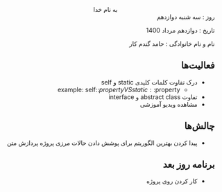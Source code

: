 <div dir="rtl" align="center">
به نام خدا
</div>
<div dir="rtl" align="right">
روز : سه شنبه دوازدهم

تاریخ : دوازدهم مرداد 1400

نام و نام خانوادگی : حامد گندم کار

## فعالیت‌ها
* درک تفاوت کلمات کلیدی static و self
    * example: self::$property   VS   static::$property
* تفاوت abstract class و interface
* مشاهده ویدیو آموزشی
 
## چالش‌ها
* پیدا کردن بهترین الگوریتم برای پوشش دادن حالات مرزی پروژه پردازش متن
## برنامه روز بعد
* کار کردن روی پروژه
</div>

